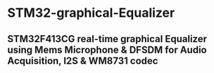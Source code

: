 # STM32-graphical-Equalizer
## STM32F413CG real-time graphical Equalizer using Mems Microphone & DFSDM for Audio Acquisition, I2S & WM8731 codec 

 
 